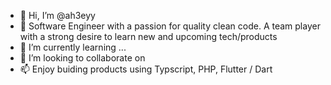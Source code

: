 - 👋 Hi, I’m @ah3eyy
- 👀 Software Engineer with a passion for quality clean code. A team player with a strong desire to learn new and upcoming tech/products
- 🌱 I’m currently learning ...
- 💞️ I’m looking to collaborate on 
- 📫 Enjoy buiding products using Typscript, PHP, Flutter / Dart 

<!---
ah3eyy/ah3eyy is a ✨ special ✨ repository because its `README.md` (this file) appears on your GitHub profile.
You can click the Preview link to take a look at your changes.
--->
